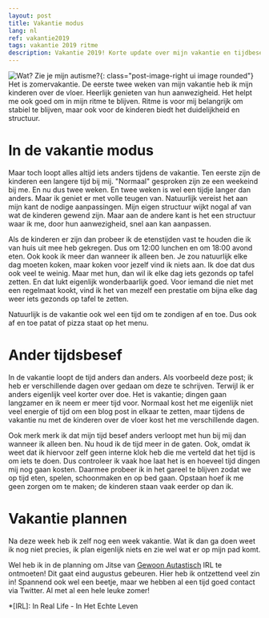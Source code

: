 ```yaml
---
layout: post
title: Vakantie modus
lang: nl
ref: vakantie2019
tags: vakantie 2019 ritme
description: Vakantie 2019! Korte update over mijn vakantie en tijdbesef
---
```

![Wat? Zie je mijn autisme?]({{site.baseurl}}/assets/img/is-my-autism-showing-5bboy5d-kids-premium-t-shirt.jpg){: class="post-image-right ui image rounded"}
Het is zomervakantie. De eerste twee weken van mijn vakantie heb ik mijn kinderen over de vloer. Heerlijk genieten van hun aanwezigheid. Het helpt me ook goed om in mijn ritme te blijven. Ritme is voor mij belangrijk om stabiel te blijven, maar ook voor de kinderen biedt het duidelijkheid en structuur.

# In de vakantie modus
Maar toch loopt alles altijd iets anders tijdens de vakantie. Ten eerste zijn de kinderen een langere tijd bij mij. "Normaal" gesproken zijn ze een weekeind bij me. En nu dus twee weken. En twee weken is wel een tijdje langer dan anders. Maar ik geniet er met volle teugen van. Natuurlijk vereist het aan mijn kant de nodige aanpassingen. Mijn eigen structuur wijkt nogal af van wat de kinderen gewend zijn. Maar aan de andere kant is het een structuur waar ik me, door hun aanwezigheid, snel aan kan aanpassen.

Als de kinderen er zijn dan probeer ik de etenstijden vast te houden die ik van huis uit mee heb gekregen. Dus om 12:00 lunchen en om 18:00 avond eten. Ook kook ik meer dan wanneer ik alleen ben. Je zou natuurlijk elke dag moeten koken, maar koken voor jezelf vind ik niets aan. Ik doe dat dus ook veel te weinig. Maar met hun, dan wil ik elke dag iets gezonds op tafel zetten. En dat lukt eigenlijk wonderbaarlijk goed. Voor iemand die niet met een regelmaat kookt, vind ik het van mezelf een prestatie om bijna elke dag weer iets gezonds op tafel te zetten.

Natuurlijk is de vakantie ook wel een tijd om te zondigen af en toe. Dus ook af en toe patat of pizza staat op het menu.

# Ander tijdsbesef
In de vakantie loopt de tijd anders dan anders. Als voorbeeld deze post; ik heb er verschillende dagen over gedaan om deze te schrijven. Terwijl ik er anders eigenlijk veel korter over doe. Het is vakantie; dingen gaan langzamer en ik neem er meer tijd voor. Normaal kost het me eigenlijk niet veel energie of tijd om een blog post in elkaar te zetten, maar tijdens de vakantie nu met de kinderen over de vloer kost het me verschillende dagen.

Ook merk merk ik dat mijn tijd besef anders verloopt met hun bij mij dan wanneer ik alleen ben. Nu houd ik de tijd meer in de gaten. Ook, omdat ik weet dat ik hiervoor zelf geen interne klok heb die me verteld dat het tijd is om iets te doen. Dus controleer ik vaak hoe laat het is en hoeveel tijd dingen mij nog gaan kosten. Daarmee probeer ik in het gareel te blijven zodat we op tijd eten, spelen, schoonmaken en op bed gaan. Opstaan hoef ik me geen zorgen om te maken; de kinderen staan vaak eerder op dan ik.

# Vakantie plannen
Na deze week heb ik zelf nog een week vakantie. Wat ik dan ga doen weet ik nog niet precies, ik plan eigenlijk niets en zie wel wat er op mijn pad komt.

Wel heb ik in de planning om Jitse van [Gewoon Autastisch](https://gewoonautastisch.nl/) IRL te ontmoeten! Dit gaat eind augustus gebeuren. Hier heb ik ontzettend veel zin in! Spannend ook wel een beetje, maar we hebben al een tijd goed contact via Twitter. Al met al een hele leuke zomer!

*[IRL]: In Real Life - In Het Echte Leven